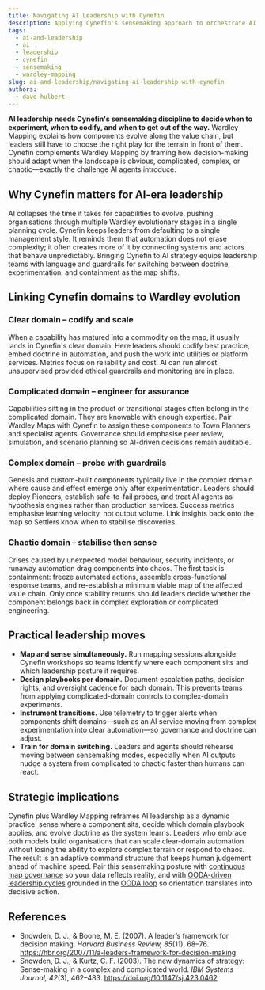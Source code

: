 ```yaml
---
title: Navigating AI Leadership with Cynefin
description: Applying Cynefin's sensemaking approach to orchestrate AI systems and human teams across complexity.
tags:
  - ai-and-leadership
  - ai
  - leadership
  - cynefin
  - sensemaking
  - wardley-mapping
slug: ai-and-leadership/navigating-ai-leadership-with-cynefin
authors:
  - dave-hulbert
---
```


**AI leadership needs Cynefin's sensemaking discipline to decide when to experiment, when to codify, and when to get out of the way.** Wardley Mapping explains how components evolve along the value chain, but leaders still have to choose the right play for the terrain in front of them. Cynefin complements Wardley Mapping by framing how decision-making should adapt when the landscape is obvious, complicated, complex, or chaotic—exactly the challenge AI agents introduce.

<!-- truncate -->

## Why Cynefin matters for AI-era leadership

AI collapses the time it takes for capabilities to evolve, pushing organisations through multiple Wardley evolutionary stages in a single planning cycle. Cynefin keeps leaders from defaulting to a single management style. It reminds them that automation does not erase complexity; it often creates more of it by connecting systems and actors that behave unpredictably. Bringing Cynefin to AI strategy equips leadership teams with language and guardrails for switching between doctrine, experimentation, and containment as the map shifts.

## Linking Cynefin domains to Wardley evolution

### Clear domain – codify and scale

When a capability has matured into a commodity on the map, it usually lands in Cynefin's clear domain. Here leaders should codify best practice, embed doctrine in automation, and push the work into utilities or platform services. Metrics focus on reliability and cost. AI can run almost unsupervised provided ethical guardrails and monitoring are in place.

### Complicated domain – engineer for assurance

Capabilities sitting in the product or transitional stages often belong in the complicated domain. They are knowable with enough expertise. Pair Wardley Maps with Cynefin to assign these components to Town Planners and specialist agents. Governance should emphasise peer review, simulation, and scenario planning so AI-driven decisions remain auditable.

### Complex domain – probe with guardrails

Genesis and custom-built components typically live in the complex domain where cause and effect emerge only after experimentation. Leaders should deploy Pioneers, establish safe-to-fail probes, and treat AI agents as hypothesis engines rather than production services. Success metrics emphasise learning velocity, not output volume. Link insights back onto the map so Settlers know when to stabilise discoveries.

### Chaotic domain – stabilise then sense

Crises caused by unexpected model behaviour, security incidents, or runaway automation drag components into chaos. The first task is containment: freeze automated actions, assemble cross-functional response teams, and re-establish a minimum viable map of the affected value chain. Only once stability returns should leaders decide whether the component belongs back in complex exploration or complicated engineering.

## Practical leadership moves

- **Map and sense simultaneously.** Run mapping sessions alongside Cynefin workshops so teams identify where each component sits and which leadership posture it requires.
- **Design playbooks per domain.** Document escalation paths, decision rights, and oversight cadence for each domain. This prevents teams from applying complicated-domain controls to complex-domain experiments.
- **Instrument transitions.** Use telemetry to trigger alerts when components shift domains—such as an AI service moving from complex experimentation into clear automation—so governance and doctrine can adjust.
- **Train for domain switching.** Leaders and agents should rehearse moving between sensemaking modes, especially when AI outputs nudge a system from complicated to chaotic faster than humans can react.

## Strategic implications

Cynefin plus Wardley Mapping reframes AI leadership as a dynamic practice: sense where a component sits, decide which domain playbook applies, and evolve doctrine as the system learns. Leaders who embrace both models build organisations that can scale clear-domain automation without losing the ability to explore complex terrain or respond to chaos. The result is an adaptive command structure that keeps human judgement ahead of machine speed. Pair this sensemaking posture with [continuous map governance](/blog/ai-and-leadership/continuous-map-governance) so your data reflects reality, and with [OODA-driven leadership cycles](/blog/ai-and-leadership/winning-ai-leadership-cycles-with-the-ooda-loop) grounded in the [OODA loop](/terms/ooda-loop) so orientation translates into decisive action.

## References

- Snowden, D. J., & Boone, M. E. (2007). A leader’s framework for decision making. *Harvard Business Review, 85*(11), 68–76. <https://hbr.org/2007/11/a-leaders-framework-for-decision-making>
- Snowden, D. J., & Kurtz, C. F. (2003). The new dynamics of strategy: Sense-making in a complex and complicated world. *IBM Systems Journal, 42*(3), 462–483. <https://doi.org/10.1147/sj.423.0462>
